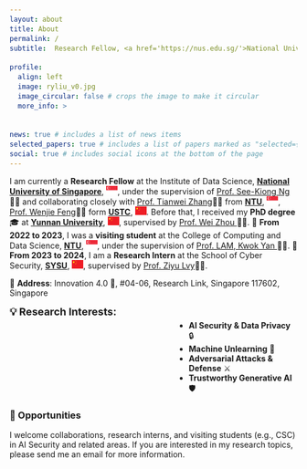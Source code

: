 ```yaml
---
layout: about
title: About
permalink: /
subtitle:  Research Fellow, <a href='https://nus.edu.sg/'>National University of Singapore (NUS)</a>. E-mail, ryliu[AT]nus.edu.sg

profile:
  align: left
  image: ryliu_v0.jpg
  image_circular: false # crops the image to make it circular
  more_info: >


news: true # includes a list of news items
selected_papers: true # includes a list of papers marked as "selected={true}"
social: true # includes social icons at the bottom of the page
---
```


<!-- Greetings! I am currently a Research Fellow at the Institute of Data Science, National University of Singapore, working with <a href='https://www.comp.nus.edu.sg/~ngsk/'>Prof. See-Kiong Ng</a>. Before that, I received my PhD degree at <a href='https://www.ynu.edu.cn/'>Yunnan University</a>, supervised by <a href='http://www.sei.ynu.edu.cn/info/1023/1106.htm'>Prof. Wei Zhou</a>. From 2022.12-2023.12, I am a visiting student in the College of Computing and Data Science, Nanyang Technological University, Singapore, , supervised by <a href='https://personal.ntu.edu.sg/kwokyan.lam/'>Prof. LAM, Kwok Yan</a>. From 2023.12-2024.08, I am a Research Intern in the School of Cyber Security, <a href='https://www.sysu.edu.cn/'>Sun Yat-sen University</a>, China, supervised by <a href='https://scst.sysu.edu.cn/members/members01/1410204.htm'>Prof. Ziyu lvy</a>.

<p><b>Address:</b> innovation 4.0, #04-06, Research Link Singapore 117602, Singapore</p>

<p style="margin-bottom: 50px;"><b>Research interests:</b> AI Security & Data Privacy, Machine Unlearning, Adversarial Attacks, Compter Vison.</p> -->


<!-- I am currently a **Research Fellow** at the Institute of Data Science, **<a href='https://nus.edu.sg/'>National University of Singapore</a>**, <img src="assets/img/Flag_of_Singapore.svg" alt="Singapore Flag" width="20" height="15">, under the supervision of <a href='https://www.comp.nus.edu.sg/~ngsk/'>Prof. See-Kiong Ng</a>👨‍🏫 and collaborating closely with <a href='https://personal.ntu.edu.sg/tianwei.zhang/'>Prof. Tianwei Zhang</a>👨‍🏫 from **<a href='https://www.ntu.edu.sg/'>Nanyang Technological University</a>**, <img src="assets/img/Flag_of_Singapore.svg" alt="Singapore Flag" width="20" height="15">, <a href='https://saids.ustc.edu.cn/2025/0319/c36359a677431/page.htm'>Prof. Wenjie Feng</a>👨‍🏫 form **<a href='https://www.ustc.edu.cn/'>University of Science and Technology of China</a>**, <img src="assets/img/Flag_of_China.svg" alt="China Flag" width="20" height="15">. Before that, I received my **PhD degree** 🎓 at **<a href='https://www.ynu.edu.cn/'>Yunnan University</a>**, <img src="assets/img/Flag_of_China.svg" alt="China Flag" width="20" height="15">, supervised by <a href='http://www.sei.ynu.edu.cn/info/1023/1106.htm'>Prof. Wei Zhou </a>👨‍🔬.  📅 **From 2022 to 2023**, I was a **visiting student** at the College of Computing and Data Science, **<a href='https://www.ntu.edu.sg/'>Nanyang Technological University</a>**, <img src="assets/img/Flag_of_Singapore.svg" alt="Singapore Flag" width="20" height="15">, under the supervision of <a href='https://personal.ntu.edu.sg/kwokyan.lam/'>Prof. LAM, Kwok Yan </a>👨‍🏫.  📅 **From 2023 to 2024**, I am a **Research Intern** at the School of Cyber Security, **<a href='https://www.sysu.edu.cn/'>Sun Yat-sen University</a>**, <img src="assets/img/Flag_of_China.svg" alt="China Flag" width="20" height="15">, supervised by <a href='https://scst.sysu.edu.cn/members/members01/1410204.htm'>Prof. Ziyu Lvy</a>👩‍🏫. -->

I am currently a **Research Fellow** at the Institute of Data Science, **<a href='https://nus.edu.sg/'>National University of Singapore</a>**, <img src="assets/img/Flag_of_Singapore.svg" alt="Singapore Flag" width="20" height="15">, under the supervision of <a href='https://www.comp.nus.edu.sg/~ngsk/'>Prof. See-Kiong Ng</a>👨‍🏫 and collaborating closely with <a href='https://personal.ntu.edu.sg/tianwei.zhang/'>Prof. Tianwei Zhang</a>👨‍🏫 from **<a href='https://www.ntu.edu.sg/'>NTU</a>**, <img src="assets/img/Flag_of_Singapore.svg" alt="Singapore Flag" width="20" height="15">, <a href='https://saids.ustc.edu.cn/2025/0319/c36359a677431/page.htm'>Prof. Wenjie Feng</a>👨‍🏫 form **<a href='https://www.ustc.edu.cn/'>USTC</a>**, <img src="assets/img/Flag_of_China.svg" alt="China Flag" width="20" height="15">. Before that, I received my **PhD degree** 🎓 at **<a href='https://www.ynu.edu.cn/'>Yunnan University</a>**, <img src="assets/img/Flag_of_China.svg" alt="China Flag" width="20" height="15">, supervised by <a href='http://www.sei.ynu.edu.cn/info/1023/1106.htm'>Prof. Wei Zhou </a>👨‍🔬.  📅 **From 2022 to 2023**, I was a **visiting student** at the College of Computing and Data Science, **<a href='https://www.ntu.edu.sg/'>NTU</a>**, <img src="assets/img/Flag_of_Singapore.svg" alt="Singapore Flag" width="20" height="15">, under the supervision of <a href='https://personal.ntu.edu.sg/kwokyan.lam/'>Prof. LAM, Kwok Yan </a>👨‍🏫.  📅 **From 2023 to 2024**, I am a **Research Intern** at the School of Cyber Security, **<a href='https://www.sysu.edu.cn/'>SYSU</a>**, <img src="assets/img/Flag_of_China.svg" alt="China Flag" width="20" height="15">, supervised by <a href='https://scst.sysu.edu.cn/members/members01/1410204.htm'>Prof. Ziyu Lvy</a>👩‍🏫.

📍 **Address**: Innovation 4.0 🏢, #04-06, Research Link, Singapore 117602, Singapore

<!-- 💡 **Research Interests:**  
        - **AI Security & Data Privacy** 🔐  
        - **Machine Unlearning** 🔄  
        - **Adversarial Attacks** 🛡️  
        - **Computer Vision** 👁️ 
        
         <li style="margin-left: 150px;"><strong>Computer Vision</strong> 👁️</li>
        -->


<span style="font-size: 18px; font-weight: bold;">💡 Research Interests:</span>
<ul style="margin-top: -10px; margin-left: 150px;">
  <li style="margin-left: 140px;"><strong>AI Security &amp; Data Privacy</strong> 🔒</li>
  <li style="margin-left: 140px;"><strong>Machine Unlearning</strong> 🧹</li>
  <li style="margin-left: 140px;"><strong>Adversarial Attacks &amp; Defense</strong> ⚔️</li>
  <li style="margin-left: 140px;"><strong>Trustworthy Generative AI</strong> 🛡️</li>
</ul>


<!-- <span style="display: block; font-size: 18px; font-weight: bold; margin-bottom: 14px;">💡 Research Interests:</span>
<ul style="padding-left: 1.5em;">
    <li><strong>AI Security & Data Privacy</strong> 🔐</li>
    <li><strong>Machine Unlearning</strong> 🔄</li>
    <li><strong>Adversarial Attacks</strong> 🛡️</li>
</ul>
 -->



<!-- 💡 <strong>Research Interests:</strong>
<div style="padding-left: 2.2em; margin-top: 0.1em;">
  - <strong>AI Security & Data Privacy</strong> 🔐  <br>
  - <strong>Machine Unlearning</strong> 🔄  <br>
  - <strong>Adversarial Attacks</strong> 🛡️  <br>
  - <strong>Computer Vision</strong> 👁️
</div> -->


<!-- <span style="font-size: 18px; font-weight: bold;">💡 Research Interests:</span>
<ul style="padding-left: 2em; margin-top: 0.2em;">
    <li><strong>AI Security & Data Privacy</strong> 🔐</li>
    <li><strong>Machine Unlearning</strong> 🔄</li>
    <li><strong>Adversarial Attacks</strong> 🛡️</li>
    <li><strong>Computer Vision</strong> 👁️</li>
</ul> -->

### 📢 Opportunities
I welcome collaborations, research interns, and visiting students (e.g., CSC) in AI Security and related areas. If you are interested in my research topics, please send me an email for more information.
